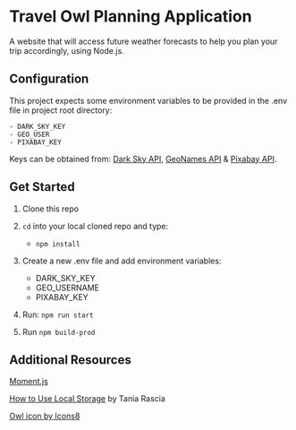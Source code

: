 # Travel Owl Planning Application

A website that will access future weather forecasts to help you plan your trip accordingly, using Node.js.

## Configuration
This project expects some environment variables to be provided in the .env file in project root directory:

    - DARK_SKY_KEY
    - GEO_USER
    - PIXABAY_KEY
    
Keys can be obtained from: [Dark Sky API](https://darksky.net/dev), [GeoNames API](http://www.geonames.org/export/web-services.html) & [Pixabay API](https://pixabay.com/api/docs).

## Get Started

1. Clone this repo
2. `cd` into your local cloned repo and type:

    - `npm install`

3. Create a new .env file and add environment variables:

    - DARK_SKY_KEY
    - GEO_USERNAME
    - PIXABAY_KEY

4. Run: `npm run start`

5. Run `npm build-prod`
    
## Additional Resources

[Moment.js](https://momentjs.com)

[How to Use Local Storage](https://www.taniarascia.com/how-to-use-local-storage-with-javascript/) by Tania Rascia

[Owl icon by Icons8](https://icons8.com/icon/54035/owl)
